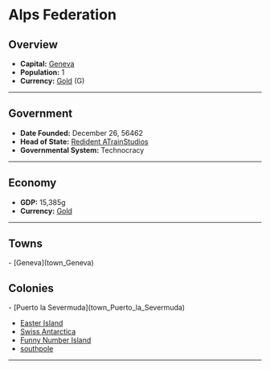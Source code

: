 <!--UNDEDITED FILE, remove this entire line if this file has been edited!-->
# <!--NAME-->Alps Federation<!--NAME-->

## Overview

- **Capital:** <!--CAPITAL_LINK-->[Geneva](Geneva_town)<!--CAPITAL_LINK-->
- **Population:** <!--POPULATION-->1<!--POPULATION-->
- **Currency:** <!--CURRENCY_LINK-->[Gold](Gold_currency)<!--CURRENCY_LINK--> (<!--CURRENCY_ABV-->G<!--CURRENCY_ABV-->)

---

## Government

- **Date Founded:** <!--FOUNDED-->December 26, 56462<!--FOUNDED-->
- **Head of State:** <!--LEADER_TITLE_LINK-->[Redident ATrainStudios](ATrainStudios_user)<!--LEADER_TITLE_LINK-->
- **Governmental System:** <!--GOVERNMENT-->Technocracy<!--GOVERNMENT-->

---

## Economy

- **GDP:** <!--GDP-->15,385g<!--GDP-->
- **Currency:** <!--CURRENCY_LINK-->[Gold](Gold_currency)<!--CURRENCY_LINK-->

---

## Towns

<!--TOWNS-->- [Geneva](town_Geneva)<!--TOWNS-->

## Colonies

<!--COLONIES-->- [Puerto la Severmuda](town_Puerto_la_Severmuda)
- [Easter Island](town_Easter_Island)
- [Swiss Antarctica](town_Swiss_Antarctica)
- [Funny Number Island](town_Funny_Number_Island)
- [southpole](town_southpole)<!--COLONIES-->

---